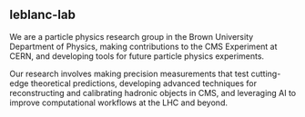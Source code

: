 ## leblanc-lab

We are a particle physics research group in the Brown University Department of Physics, making contributions to the CMS Experiment at CERN, and developing tools for future particle physics experiments.

Our research involves making precision measurements that test cutting-edge theoretical predictions, developing advanced techniques for reconstructing and calibrating hadronic objects in CMS, and leveraging AI to improve computational workflows at the LHC and beyond.
